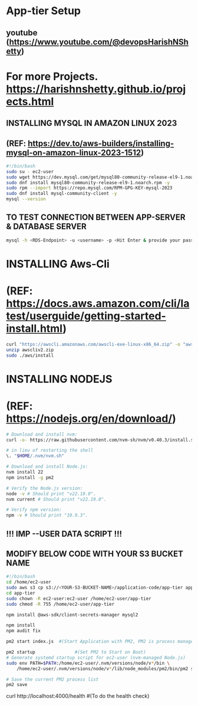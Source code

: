 # App-tier Setup 
## youtube (https://www.youtube.com/@devopsHarishNShetty)
# For more Projects. https://harishnshetty.github.io/projects.html
## INSTALLING MYSQL IN AMAZON LINUX 2023
## (REF: https://dev.to/aws-builders/installing-mysql-on-amazon-linux-2023-1512)

```bash
#!/bin/bash
sudo su - ec2-user
sudo wget https://dev.mysql.com/get/mysql80-community-release-el9-1.noarch.rpm
sudo dnf install mysql80-community-release-el9-1.noarch.rpm -y
sudo rpm --import https://repo.mysql.com/RPM-GPG-KEY-mysql-2023
sudo dnf install mysql-community-client -y
mysql --version
```

## TO TEST CONNECTION BETWEEN APP-SERVER & DATABASE SERVER
```bash
mysql -h <RDS-Endpoint> -u <username> -p <Hit Enter & provide your password>
```

# INSTALLING Aws-Cli
# (REF: https://docs.aws.amazon.com/cli/latest/userguide/getting-started-install.html)
```bash
curl "https://awscli.amazonaws.com/awscli-exe-linux-x86_64.zip" -o "awscliv2.zip"
unzip awscliv2.zip
sudo ./aws/install
```
# INSTALLING NODEJS 
# (REF: https://nodejs.org/en/download/)	
```bash
# Download and install nvm:
curl -o- https://raw.githubusercontent.com/nvm-sh/nvm/v0.40.3/install.sh | bash

# in lieu of restarting the shell
\. "$HOME/.nvm/nvm.sh"

# Download and install Node.js:
nvm install 22
npm install -g pm2

# Verify the Node.js version:
node -v # Should print "v22.19.0".
nvm current # Should print "v22.19.0".

# Verify npm version:
npm -v # Should print "10.9.3".
```

## !!! IMP  --USER DATA SCRIPT !!!
## MODIFY BELOW CODE WITH YOUR S3 BUCKET NAME

```bash
#!/bin/bash
cd /home/ec2-user
sudo aws s3 cp s3://<YOUR-S3-BUCKET-NAME>/application-code/app-tier app-tier --recursive
cd app-tier
sudo chown -R ec2-user:ec2-user /home/ec2-user/app-tier
sudo chmod -R 755 /home/ec2-user/app-tier

npm install @aws-sdk/client-secrets-manager mysql2

npm install
npm audit fix

pm2 start index.js 	#(Start Application with PM2, PM2 is process manager for NodeJS)

pm2 startup 			  #(Set PM2 to Start on Boot)
# Generate systemd startup script for ec2-user (nvm-managed Node.js)
sudo env PATH=$PATH:/home/ec2-user/.nvm/versions/node/v*/bin \
    /home/ec2-user/.nvm/versions/node/v*/lib/node_modules/pm2/bin/pm2 startup systemd -u ec2-user --hp /home/ec2-user

# Save the current PM2 process list
pm2 save

```
curl http://localhost:4000/health #(To do the health check)